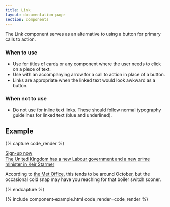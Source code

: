 ```yaml
---
title: Link
layout: documentation-page
section: components
---
```


The Link component serves as an alternative to using a button for primary calls to action.

### When to use

- Use for titles of cards or any component where the user needs to click on a piece of text.
- Use with an accompanying arrow for a call to action in place of a button.
- Links are appropriate when the linked text would look awkward as a button.

### When not to use

- Do not use for inline text links. These should follow normal typography guidelines for linked text (blue and underlined).

## Example

{% capture code_render %}
<div><a href="#" class="cta-link arrow-link h6">Sign-up now</a></div>
<div><a href="#" class="cta-link h5">The United Kingdom has a new Labour government and a new prime minister in Keir Starmer</a></div>
<p>According to <a href="#">the Met Office</a>, this tends to be around October, but the occasional cold snap may have you reaching for that boiler switch sooner.</p>
{% endcapture %}

{% include component-example.html code_render=code_render %}
